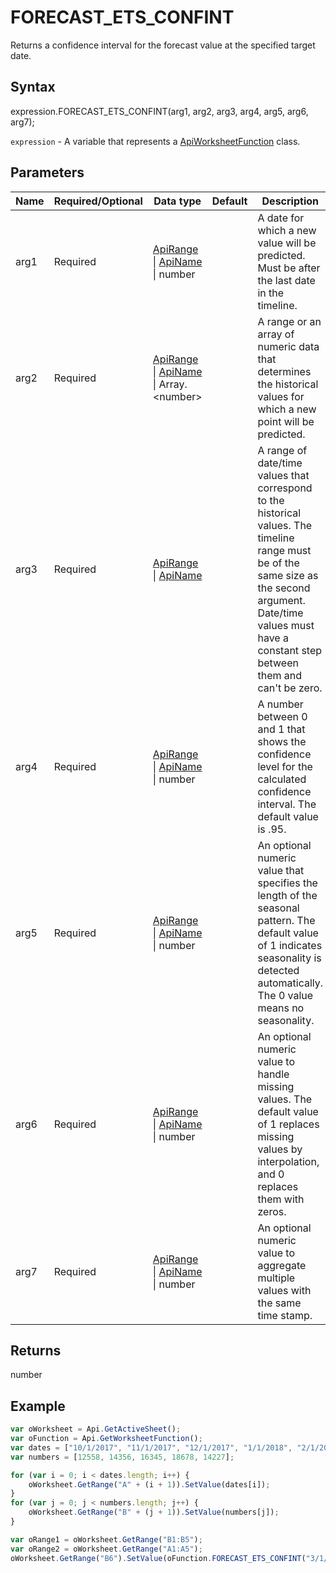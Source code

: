 # FORECAST_ETS_CONFINT

Returns a confidence interval for the forecast value at the specified target date.

## Syntax

expression.FORECAST_ETS_CONFINT(arg1, arg2, arg3, arg4, arg5, arg6, arg7);

`expression` - A variable that represents a [ApiWorksheetFunction](../ApiWorksheetFunction.md) class.

## Parameters

| **Name** | **Required/Optional** | **Data type** | **Default** | **Description** |
| ------------- | ------------- | ------------- | ------------- | ------------- |
| arg1 | Required | [ApiRange](../../ApiRange/ApiRange.md) &#124; [ApiName](../../ApiName/ApiName.md) &#124; number |  | A date for which a new value will be predicted. Must be after the last date in the timeline. |
| arg2 | Required | [ApiRange](../../ApiRange/ApiRange.md) &#124; [ApiName](../../ApiName/ApiName.md) &#124; Array.&lt;number&gt; |  | A range or an array of numeric data that determines the historical values for which a new point will be predicted. |
| arg3 | Required | [ApiRange](../../ApiRange/ApiRange.md) &#124; [ApiName](../../ApiName/ApiName.md) |  | A range of date/time values that correspond to the historical values. The timeline range must be of the same size as the second argument. Date/time values must have a constant step between them and can't be zero. |
| arg4 | Required | [ApiRange](../../ApiRange/ApiRange.md) &#124; [ApiName](../../ApiName/ApiName.md) &#124; number |  | A number between 0 and 1 that shows the confidence level for the calculated confidence interval. The default value is .95. |
| arg5 | Required | [ApiRange](../../ApiRange/ApiRange.md) &#124; [ApiName](../../ApiName/ApiName.md) &#124; number |  | An optional numeric value that specifies the length of the seasonal pattern. The default value of 1 indicates seasonality is detected automatically. The 0 value means no seasonality. |
| arg6 | Required | [ApiRange](../../ApiRange/ApiRange.md) &#124; [ApiName](../../ApiName/ApiName.md) &#124; number |  | An optional numeric value to handle missing values. The default value of 1 replaces missing values by interpolation, and 0 replaces them with zeros. |
| arg7 | Required | [ApiRange](../../ApiRange/ApiRange.md) &#124; [ApiName](../../ApiName/ApiName.md) &#124; number |  | An optional numeric value to aggregate multiple values with the same time stamp. |

## Returns

number

## Example



```javascript
var oWorksheet = Api.GetActiveSheet();
var oFunction = Api.GetWorksheetFunction();
var dates = ["10/1/2017", "11/1/2017", "12/1/2017", "1/1/2018", "2/1/2018", "3/1/2018"];
var numbers = [12558, 14356, 16345, 18678, 14227];

for (var i = 0; i < dates.length; i++) {
    oWorksheet.GetRange("A" + (i + 1)).SetValue(dates[i]);
}
for (var j = 0; j < numbers.length; j++) {
    oWorksheet.GetRange("B" + (j + 1)).SetValue(numbers[j]);
}

var oRange1 = oWorksheet.GetRange("B1:B5");
var oRange2 = oWorksheet.GetRange("A1:A5");
oWorksheet.GetRange("B6").SetValue(oFunction.FORECAST_ETS_CONFINT("3/1/2018", oRange1, oRange2, 0.95, 1, 1, 1));
```
